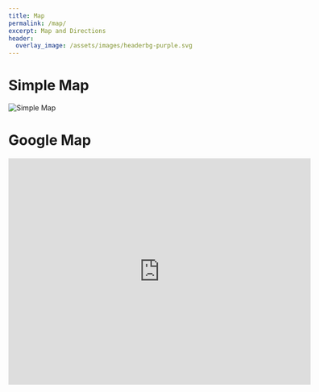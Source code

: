 ```yaml
---
title: Map
permalink: /map/
excerpt: Map and Directions
header:
  overlay_image: /assets/images/headerbg-purple.svg
---
```


# Simple Map

![Simple Map](http://www.melbpc.org.au/media/161955/melbpc-hq-map-878x955.png?width=511&height=556)


# Google Map

<iframe src="https://www.google.com/maps/embed?pb=!1m18!1m12!1m3!1d3146.365541556025!2d145.07570131532265!3d-37.94524997972872!2m3!1f0!2f0!3f0!3m2!1i1024!2i768!4f13.1!3m3!1m2!1s0x6ad66c761be85d8d%3A0x2ef65571792436f1!2s479+Warrigal+Rd%2C+Moorabbin+VIC+3189!5e0!3m2!1sen!2sau!4v1484537763564" width="600" height="450" frameborder="0" style="border:0" allowfullscreen></iframe>





